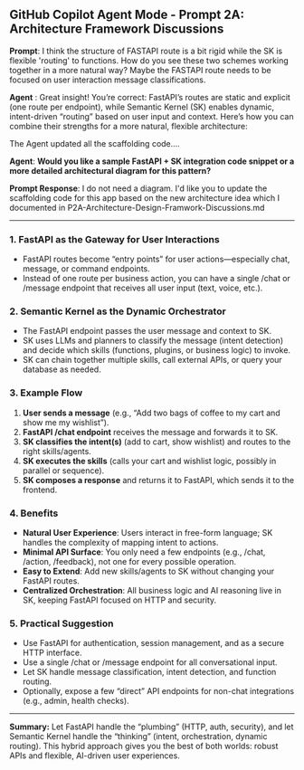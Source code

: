 ## GitHub Copilot Agent Mode - Prompt 2A:   Architecture Framework Discussions 

**Prompt**: I think the structure of FASTAPI route is a bit rigid while the SK is flexible 'routing' to functions. How do you see these two schemes working together in a more natural way? Maybe the FASTAPI route needs to be focused on user interaction message classifications.

**Agent** : Great insight! You’re correct: FastAPI’s routes are static and explicit (one route per endpoint), while Semantic Kernel (SK) enables dynamic, intent-driven “routing” based on user input and context. Here’s how you can combine their strengths for a more natural, flexible architecture:

The Agent updated all the scaffolding code....

**Agent**: **Would you like a sample FastAPI + SK integration code snippet or a more detailed architectural diagram for this pattern?**

**Prompt Response**: I do not need a diagram. I'd like you to update the scaffolding code for this app based on the new architecture idea which I documented in P2A-Architecture-Design-Framwork-Discussions.md



------

### 1. FastAPI as the Gateway for User Interactions

- FastAPI routes become “entry points” for user actions—especially chat, message, or command endpoints.
- Instead of one route per business action, you can have a single /chat or /message endpoint that receives all user input (text, voice, etc.).

### 2. Semantic Kernel as the Dynamic Orchestrator

- The FastAPI endpoint passes the user message and context to SK.
- SK uses LLMs and planners to classify the message (intent detection) and decide which skills (functions, plugins, or business logic) to invoke.
- SK can chain together multiple skills, call external APIs, or query your database as needed.

### 3. Example Flow

1. **User sends a message** (e.g., “Add two bags of coffee to my cart and show me my wishlist”).
2. **FastAPI /chat endpoint** receives the message and forwards it to SK.
3. **SK classifies the intent(s)** (add to cart, show wishlist) and routes to the right skills/agents.
4. **SK executes the skills** (calls your cart and wishlist logic, possibly in parallel or sequence).
5. **SK composes a response** and returns it to FastAPI, which sends it to the frontend.

### 4. Benefits

- **Natural User Experience**: Users interact in free-form language; SK handles the complexity of mapping intent to actions.
- **Minimal API Surface**: You only need a few endpoints (e.g., /chat, /action, /feedback), not one for every possible operation.
- **Easy to Extend**: Add new skills/agents to SK without changing your FastAPI routes.
- **Centralized Orchestration**: All business logic and AI reasoning live in SK, keeping FastAPI focused on HTTP and security.

### 5. Practical Suggestion

- Use FastAPI for authentication, session management, and as a secure HTTP interface.
- Use a single /chat or /message endpoint for all conversational input.
- Let SK handle message classification, intent detection, and function routing.
- Optionally, expose a few “direct” API endpoints for non-chat integrations (e.g., admin, health checks).

------

**Summary:**
Let FastAPI handle the “plumbing” (HTTP, auth, security), and let Semantic Kernel handle the “thinking” (intent, orchestration, dynamic routing). This hybrid approach gives you the best of both worlds: robust APIs and flexible, AI-driven user experiences.

